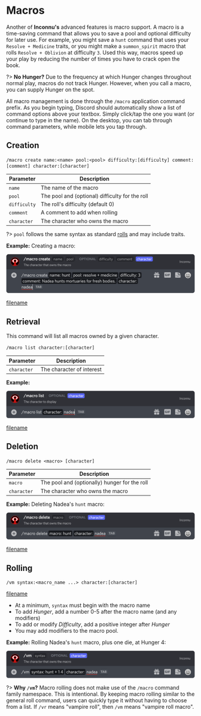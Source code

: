 # Macros

Another of **Inconnu's** advanced features is macro support. A macro is a time-saving command that allows you to save a pool and optional difficulty for later use. For example, you might save a `hunt` command that uses your `Resolve + Medicine` traits, or you might make a `summon_spirit` macro that rolls `Resolve + Oblivion` at difficulty `3`. Used this way, macros speed up your play by reducing the number of times you have to crack open the book.

?> **No Hunger?** Due to the frequency at which Hunger changes throughout normal play, macros do not track Hunger. However, when you call a macro, you can supply Hunger on the spot.

All macro management is done through the `/macro` application command prefix. As you begin typing, Discord should automatically show a list of command options above your textbox. Simply click/tap the one you want (or continue to type in the name). On the desktop, you can tab through command parameters, while mobile lets you tap through.

## Creation

```
/macro create name:<name> pool:<pool> difficulty:[difficulty] comment:[comment] character:[character]
```

| Parameter    | Description                                     |
|--------------|-------------------------------------------------|
| `name`       | The name of the macro                           |
| `pool`       | The pool and (optional) difficulty for the roll |
| `difficulty` | The roll's difficulty (default 0)               |
| `comment`    | A comment to add when rolling                   |
| `character`  | The character who owns the macro                |

?> `pool` follows the same syntax as standard [rolls](rolls.md#basic-syntax) and may include traits.

**Example:** Creating a macro:

![/macro create name:hunt pool:resolve + medicine 3 comment:Nadea hunts mortuaries for fresh bodies. character:nadea](images/macros/macro-create.png)

[filename](includes/character-requirement.md ':include')

## Retrieval

This command will list all macros owned by a given character.

```
/macro list character:[character]
```

| Parameter   | Description                                   |
|-------------|-----------------------------------------------|
| `character` | The character of interest                     |

**Example:**

![/macro list character:nadea](images/macros/macro-list.png)

[filename](includes/character-requirement.md ':include')

## Deletion

```
/macro delete <macro> [character]
```

| Parameter   | Description                                   |
|-------------|-----------------------------------------------|
| `macro`    | The pool and (optionally) hunger for the roll  |
| `character` | The character who owns the macro              |

**Example:** Deleting Nadea's `hunt` macro:

![/macro delete macro:hunt character:nadea](images/macros/macro-delete.png)

[filename](includes/character-requirement.md ':include')

## Rolling

```
/vm syntax:<macro_name ...> character:[character]
```

[filename](includes/character-requirement.md ':include')

* At a minimum, `syntax` must begin with the macro name
* To add *Hunger*, add a number 0-5 after the macro name (and any modifiers)
* To add or modify *Difficulty*, add a positive integer after *Hunger*
* You may add modifiers to the macro pool.

**Example:** Rolling Nadea's `hunt` macro, plus one die, at Hunger 4:

![/vm macro:hunt + 1 4 character:nadea](images/macros/macro-roll.png)

?> **Why `/vm`?** Macro rolling does not make use of the `/macro` command family namespace. This is intentional. By keeping macro rolling similar to the general roll command, users can quickly type it without having to choose from a list. If `/vr` means "vampire roll", then `/vm` means "vampire roll macro".
